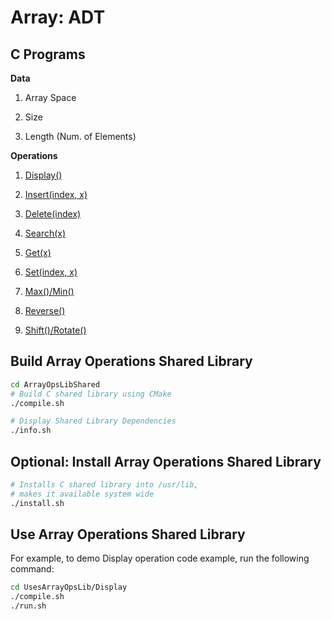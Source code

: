 # Array: ADT

## C Programs

**Data**

1. Array Space

2. Size

3. Length (Num. of Elements)

**Operations**

1. [Display()](UsesArrayOpsLib/Display/src/main.c)

2. [Insert(index, x)](UsesArrayOpsLib/Insert/src/main.c)

3. [Delete(index)](UsesArrayOpsLib/Delete/src/main.c)

4. [Search(x)](UsesArrayOpsLib/Search/src/main.c)

5. [Get(x)](UsesArrayOpsLib/Get/src/main.c)

6. [Set(index, x)](UsesArrayOpsLib/Set/src/main.c)

7. [Max()/Min()](UsesArrayOpsLib/MaxMin/src/main.c)

8. [Reverse()](UsesArrayOpsLib/Reverse/src/main.c)

9. [Shift()/Rotate()](UsesArrayOpsLib/ShiftRotate/src/main.c)

<!--
Shell and Perl Code to help with redundant work:
mkdir -p Insert/src/ && touch Insert/src/main.c
cp Display/*.sh Insert/
cp Display/*.txt Insert/

perl -pi -e 's/DisplayArray/Insert/g' Insert/CMakeLists.txt
-->

## Build Array Operations Shared Library

~~~bash
cd ArrayOpsLibShared
# Build C shared library using CMake
./compile.sh

# Display Shared Library Dependencies
./info.sh
~~~

## Optional: Install Array Operations Shared Library

~~~bash
# Installs C shared library into /usr/lib, 
# makes it available system wide
./install.sh
~~~

## Use Array Operations Shared Library

For example, to demo Display operation code example, run the following command:

~~~bash
cd UsesArrayOpsLib/Display
./compile.sh
./run.sh
~~~
